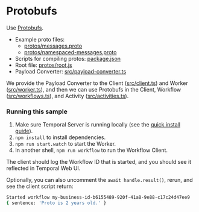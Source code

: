 # Protobufs

Use [Protobufs](https://docs.temporal.io/docs/typescript/data-converters#protobufs).

- Example proto files:
  - [protos/messages.proto](protos/messages.proto)
  - [protos/namespaced-messages.proto](protos/namespaced-messages.proto)
- Scripts for compiling protos: [package.json](package.json)
- Root file: [protos/root.js](protos/root.js)
- Payload Converter: [src/payload-converter.ts](src/payload-converter.ts)

We provide the Payload Converter to the Client ([src/client.ts](src/client.ts)) and Worker ([src/worker.ts](src/worker.ts)), and then we can use Protobufs in the Client, Workflow ([src/workflows.ts](src/workflows.ts)), and Activity ([src/activities.ts](src/activities.ts)).

### Running this sample

1. Make sure Temporal Server is running locally (see the [quick install guide](https://docs.temporal.io/docs/server/quick-install/)).
1. `npm install` to install dependencies.
1. `npm run start.watch` to start the Worker.
1. In another shell, `npm run workflow` to run the Workflow Client.

The client should log the Workflow ID that is started, and you should see it reflected in Temporal Web UI.

Optionally, you can also uncomment the `await handle.result()`, rerun, and see the client script return:

```bash
Started workflow my-business-id-b6155489-920f-41a8-9e88-c17c24d47ee9
{ sentence: 'Proto is 2 years old.' }
```
